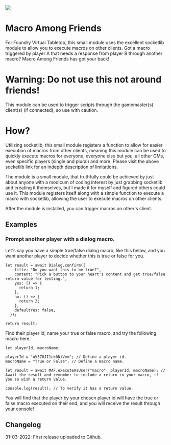 ![](https://img.shields.io/badge/Foundry-v9-informational)
# Macro Among Friends

For Foundry Virtual Tabletop, this small module uses the excellent socketlib module to allow you to execute macros on other clients. Got a macro triggered by player A that needs a response from player B through another macro? Macro Among Friends has got your back!

# Warning: Do not use this not around friends! 
This module can be used to trigger scripts through the gamemaster(s) client(s) (if connected), so use with caution.

# How?
Utilizing socketlib, this small module registers a function to allow for easier execution of macros from other clients, meaning this module can be used to quickly execute macros for everyone, everyone else but you, all other GMs, even specific players (single and plural) and more. Please visit the above socketlib link for an indepth description of limitations.

The module is a small module, that truthfully could be achieved by just about anyone with a modicum of coding interest by just grabbing socketlib and creating it themselves, but I made it for myself and figured others could use it. This module registers itself along with a simple function to execute a macro with socketlib, allowing the user to execute macros on other clients.

After the module is installed, you can trigger macros on other's client. 

## Examples
### Prompt another player with a dialog macro.
Let's say you have a simple true/false dialog macro, like this below, and you want another player to decide whether this is true or false for you.

```
let result = await Dialog.confirm({
    title: "Do you want this to be true?",
    content: "Pick a button to your heart's content and get true/false return value for testing.",
    yes: () => {
      return 1;
    },
    no: () => {
      return 2;
    },
    defaultYes: false,
  });

return result;
```

Find their player id, name your true or false macro, and try the following macro here.

```
let playerId, macroName;

playerId = "uV3Z8JI1ck0NiVmm"; // Define a player id.
macroName = "True or False"; // Define a macro name.

let result = await MAF.executeAsUser("macro", playerId, macroName); // Await the result and remember to include a return in your macro, if you so wish a return value.

console.log(result); // To verify it has a return value.
```

You will find that the player by your chosen player id will have the true or false macro executed on their end, and you will receive the result through your console!

## Changelog
31-03-2022: First release uploaded to Github.
